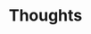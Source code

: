 ---
layout: post-index
permalink: /thoughts/index.html
title: Thoughts
tagline: A list of my thoughts
tags: [blog, startup news, tech news, tech blog, startup blog]
image:
  feature: header-2.jpg
  credit: Jared Marshall
  creditlink: http://500px.com/JaredMarshall
---